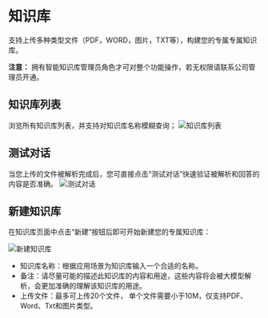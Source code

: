 # 知识库

支持上传多种类型文件（PDF，WORD，图片，TXT等），构建您的专属专属知识库。

**注意：** 拥有智能知识库管理员角色才可对整个功能操作，若无权限请联系公司管理员开通。

## 知识库列表
浏览所有知识库列表，并支持对知识库名称模糊查询；
![知识库列表](https://docimages.blob.core.chinacloudapi.cn/images/Console/KB/kb1.png)


## 测试对话
当您上传的文件被解析完成后，您可直接点击“测试对话”快速验证被解析和回答的内容是否准确。
![测试对话](https://docimages.blob.core.chinacloudapi.cn/images/Console/KB/kb3.png)

## 新建知识库

在知识库页面中点击“新建”按钮后即可开始新建您的专属知识库：

![新建知识库](https://docimages.blob.core.chinacloudapi.cn/images/Console/KB/kb2.png)

- 知识库名称：根据应用场景为知识库输入一个合适的名称。
- 备注：请尽量可能的描述此知识库的内容和用途，这些内容将会被大模型解析，会更加准确的理解该知识库的用途。
- 上传文件：最多可上传20个文件， 单个文件需要小于10M，仅支持PDF、Word、Txt和图片类型。